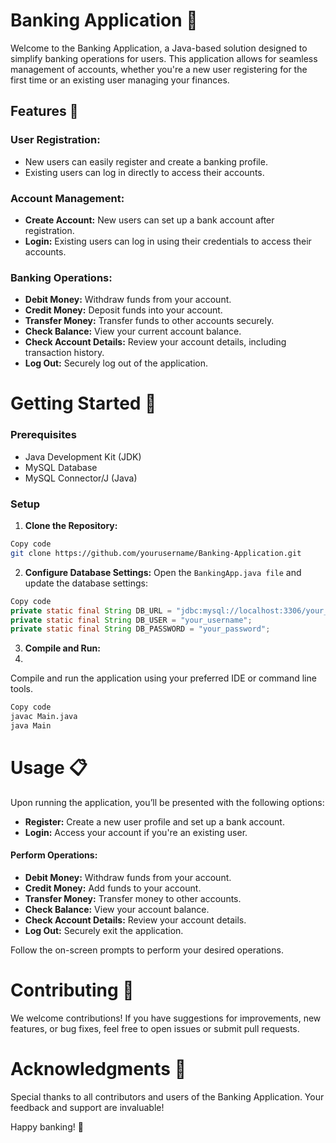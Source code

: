 # Banking Application 🏦
Welcome to the Banking Application, a Java-based solution designed to simplify banking operations for users. This application allows for seamless management of accounts, whether you're a new user registering for the first time or an existing user managing your finances.

## Features 🌟
### User Registration:
  - New users can easily register and create a banking profile.
  - Existing users can log in directly to access their accounts.
### Account Management:

- **Create Account:** New users can set up a bank account after registration.
- **Login:** Existing users can log in using their credentials to access their accounts.
### Banking Operations:

- **Debit Money:** Withdraw funds from your account.
- **Credit Money:** Deposit funds into your account.
- **Transfer Money:** Transfer funds to other accounts securely.
- **Check Balance:** View your current account balance.
- **Check Account Details:** Review your account details, including transaction history.
- **Log Out:** Securely log out of the application.

# Getting Started 🚀

### Prerequisites
- Java Development Kit (JDK)
- MySQL Database
- MySQL Connector/J (Java)


### Setup


1. **Clone the Repository:**
```bash
Copy code
git clone https://github.com/yourusername/Banking-Application.git
```
2. **Configure Database Settings:**
Open the `BankingApp.java file` and update the database settings:

```java
Copy code
private static final String DB_URL = "jdbc:mysql://localhost:3306/your_database_name";
private static final String DB_USER = "your_username";
private static final String DB_PASSWORD = "your_password";
```
3. **Compile and Run:**
4. 
Compile and run the application using your preferred IDE or command line tools.

```bash
Copy code
javac Main.java
java Main
```

# Usage 📋

Upon running the application, you’ll be presented with the following options:

- **Register:** Create a new user profile and set up a bank account.
- **Login:** Access your account if you're an existing user.

#### Perform Operations:
- **Debit Money:** Withdraw funds from your account.
- **Credit Money:** Add funds to your account.
- **Transfer Money:** Transfer money to other accounts.
- **Check Balance:** View your account balance.
- **Check Account Details:** Review your account details.
- **Log Out:** Securely exit the application.

Follow the on-screen prompts to perform your desired operations.

# Contributing 🤝
We welcome contributions! If you have suggestions for improvements, new features, or bug fixes, feel free to open issues or submit pull requests.

# Acknowledgments 🙏
Special thanks to all contributors and users of the Banking Application. Your feedback and support are invaluable!

Happy banking! 🏦

